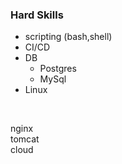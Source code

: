 ### Hard Skills</br>
- scripting (bash,shell)
- CI/CD
- DB
     - Postgres
     - MySql
- Linux
</br>


nginx</br>
tomcat</br>
cloud</br>

